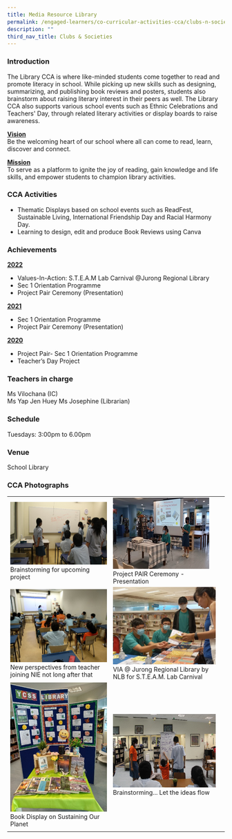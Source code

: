 ```yaml
---
title: Media Resource Library
permalink: /engaged-learners/co-curricular-activities-cca/clubs-n-societies/media-resource-library/
description: ""
third_nav_title: Clubs & Societies
---
```

### Introduction

The Library CCA is where like-minded students come together to read and promote literacy in school. While picking up new skills such as designing, summarizing, and publishing book reviews and posters, students also brainstorm about raising literary interest in their peers as well. The Library CCA also supports various school events such as Ethnic Celebrations and Teachers' Day, through related literary activities or display boards to raise awareness. 

<u><strong> Vision </strong></u><br>
Be the welcoming heart of our school where all can come to read, learn, discover and connect. 

<u><strong> Mission </strong></u><br>
To serve as a platform to ignite the joy of reading, gain knowledge and life skills, and empower students to champion library activities.

### CCA Activities

*   Thematic Displays based on school events such as ReadFest, Sustainable Living, International Friendship Day and Racial Harmony Day.
*   Learning to design, edit and produce Book Reviews using Canva

### Achievements

<u><strong> 2022 </strong></u>
*   Values-In-Action: S.T.E.A.M Lab Carnival @Jurong Regional Library
*   Sec 1 Orientation Programme
*   Project Pair Ceremony (Presentation)  

<u><strong>2021 </strong></u>
*   Sec 1 Orientation Programme
*   Project Pair Ceremony (Presentation)

<u><strong>2020 </strong></u>
*   Project Pair- Sec 1 Orientation Programme
*   Teacher’s Day Project

### Teachers in charge

Ms Vilochana (IC) <br> 
Ms Yap Jen Huey
Ms Josephine (Librarian)

### Schedule

Tuesdays: 3:00pm to 6.00pm

### Venue

School Library

### CCA Photographs

| | | |
| -------- | -------- | -------- |
| ![](/images/Lib%20Brainstorming.png) Brainstorming for upcoming project | ![](/images/Project%20Pair.png) Project PAIR Ceremony - Presentation | 
| ![](/images/Lib%20NIE.png) New perspectives from teacher joining NIE not long after that | ![](/images/VIA%20JL.png) VIA @ Jurong Regional Library by NLB for S.T.E.A.M. Lab Carnival | 
| ![](/images/Book%20display.png) Book Display on Sustaining Our Planet | ![](/images/Brainstorming.png) Brainstorming... Let the ideas flow | 
| | |